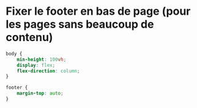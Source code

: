 # Fixer le footer en bas de page (pour les pages sans beaucoup de contenu)

```css
body {
    min-height: 100vh;
    display: flex;
    flex-direction: column;
}

footer {
    margin-top: auto;
}
```

